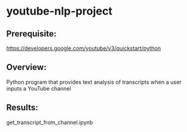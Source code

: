 # youtube-nlp-project

## Prerequisite:
https://developers.google.com/youtube/v3/quickstart/python

## Overview:
Python program that provides text analysis of transcripts when a user inputs a YouTube channel

## Results:
get_transcript_from_channel.ipynb
